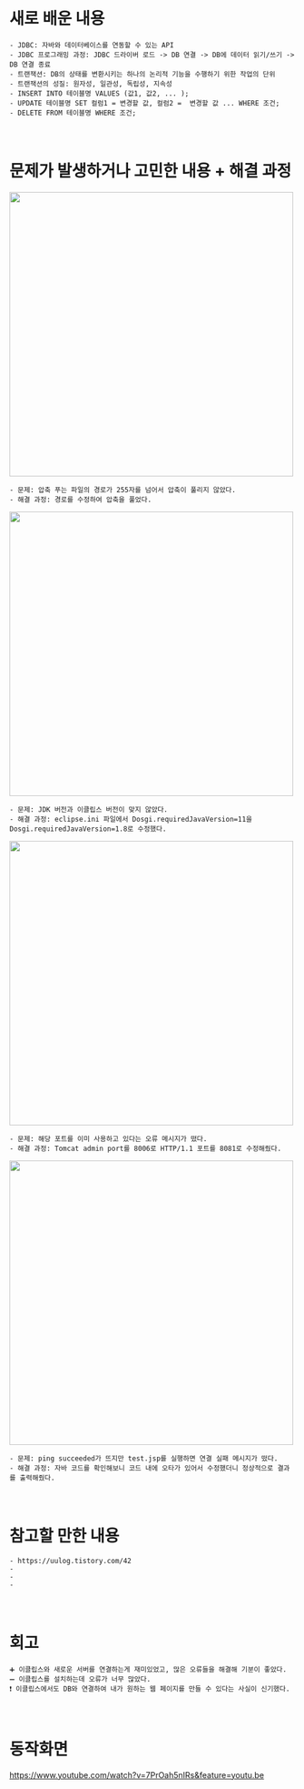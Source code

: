 # 새로 배운 내용
```
- JDBC: 자바와 데이터베이스를 연동할 수 있는 API
- JDBC 프로그래밍 과정: JDBC 드라이버 로드 -> DB 연결 -> DB에 데이터 읽기/쓰기 -> DB 연결 종료
- 트랜잭션: DB의 상태를 변환시키는 하나의 논리적 기능을 수행하기 위한 작업의 단위
- 트랜잭션의 성질: 원자성, 일관성, 독립성, 지속성
- INSERT INTO 테이블명 VALUES (값1, 값2, ... );
- UPDATE 테이블명 SET 컬럼1 = 변경할 값, 컬럼2 =  변경할 값 ... WHERE 조건;
- DELETE FROM 테이블명 WHERE 조건;
```
　
 
# 문제가 발생하거나 고민한 내용 + 해결 과정
<img src="https://user-images.githubusercontent.com/53859836/100549278-5ca94a80-32b5-11eb-87d4-6669920e36ef.png" width=500>

```
- 문제: 압축 푸는 파일의 경로가 255자를 넘어서 압축이 풀리지 않았다.
- 해결 과정: 경로를 수정하여 압축을 풀었다.
```


<img src="https://user-images.githubusercontent.com/53859836/100549274-5b781d80-32b5-11eb-8dbd-f95fe1e29483.png" width=500>

```
- 문제: JDK 버전과 이클립스 버전이 맞지 않았다.
- 해결 과정: eclipse.ini 파일에서 Dosgi.requiredJavaVersion=11을 Dosgi.requiredJavaVersion=1.8로 수정했다.
```


<img src="https://user-images.githubusercontent.com/53859836/100549275-5c10b400-32b5-11eb-84ec-263ffbe9ac20.png" width=500>

```
- 문제: 해당 포트를 이미 사용하고 있다는 오류 메시지가 떴다.
- 해결 과정: Tomcat admin port를 8006로 HTTP/1.1 포트를 8081로 수정해줬다.
```


<img src="https://user-images.githubusercontent.com/53859836/100549276-5ca94a80-32b5-11eb-9dd7-7d72d3c73bd9.PNG" width=500>

```
- 문제: ping succeeded가 뜨지만 test.jsp를 실행하면 연결 실패 메시지가 떴다.
- 해결 과정: 자바 코드를 확인해보니 코드 내에 오타가 있어서 수정했더니 정상적으로 결과를 출력해줬다.
```
　
　
 
# 참고할 만한 내용
```
- https://uulog.tistory.com/42
- 
- 
- 
```


　
　
 　

# 회고
```
➕ 이클립스와 새로운 서버를 연결하는게 재미있었고, 많은 오류들을 해결해 기분이 좋았다.
➖ 이클립스를 설치하는데 오류가 너무 많았다.
❗ 이클립스에서도 DB와 연결하여 내가 원하는 웹 페이지를 만들 수 있다는 사실이 신기했다.
```

　
　
 
# 동작화면
https://www.youtube.com/watch?v=7PrOah5nIRs&feature=youtu.be

